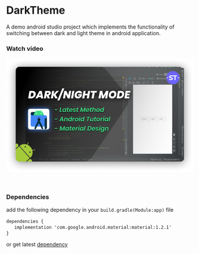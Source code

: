 # DarkTheme
A demo android studio project which implements the functionality of switching between dark and light theme in android application.

### Watch video
[![Dark theme implementation on android app](app/src/main/res/drawable/thumbnil_small.png)](https://www.youtube.com/watch?v=bWLnf2nqTl4 "Dark theme demo on android app")

<br/>
<h3>Dependencies</h3>

add the following dependency in your ```build.gradle(Module:app)``` file

```
dependencies {
   implementation 'com.google.android.material:material:1.2.1'
}
```

or get latest [dependency](https://material.io/develop/android/docs/getting-started) 

